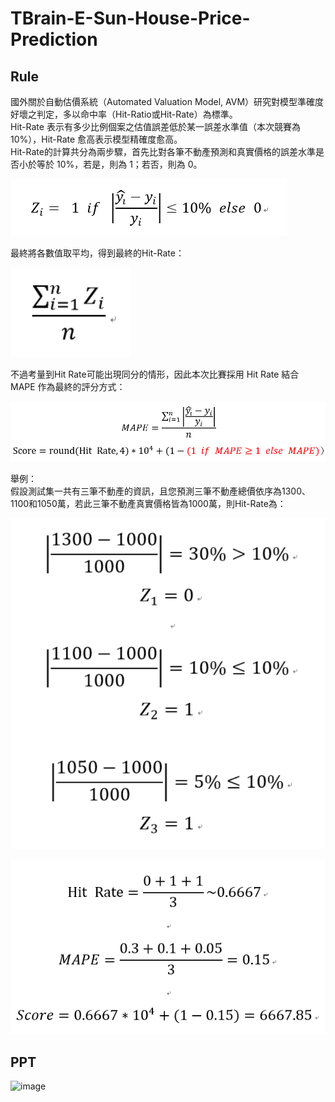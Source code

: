 # TBrain-E-Sun-House-Price-Prediction

## Rule

國外關於自動估價系統（Automated Valuation Model, AVM）研究對模型準確度好壞之判定，多以命中率（Hit-Ratio或Hit-Rate）為標準。  
Hit-Rate 表示有多少比例個案之估值誤差低於某一誤差水準值（本次競賽為10%），Hit-Rate 愈高表示模型精確度愈高。  
Hit-Rate的計算共分為兩步驟，首先比對各筆不動產預測和真實價格的誤差水準是否小於等於 10%，若是，則為 1；若否，則為 0。  

![cmp6_eval1](./img/cmp6_eval1.png)

最終將各數值取平均，得到最終的Hit-Rate：  

![cmp6_eval2](./img/cmp6_eval2.png)

不過考量到Hit Rate可能出現同分的情形，因此本次比賽採用 Hit Rate 結合 MAPE 作為最終的評分方式：  

![cmp6_eval3](./img/cmp6_eval3_v2.png)

舉例：  
假設測試集一共有三筆不動產的資訊，且您預測三筆不動產總價依序為1300、1100和1050萬，若此三筆不動產真實價格皆為1000萬，則Hit-Rate為：  

![cmp6_eval4](./img/cmp6_eval4.png)

![cmp6_eval5](./img/cmp6_eval5.png)

## PPT

![image](./img/投影片1.png)
